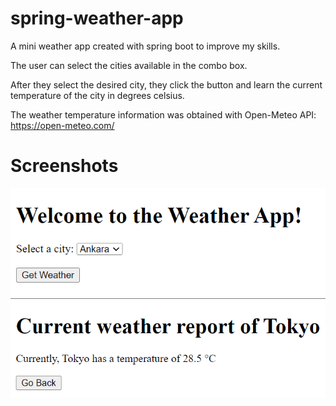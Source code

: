 # spring-weather-app
A mini weather app created with spring boot to improve my skills.  
  
The user can select the cities available in the combo box.  
  
After they select the desired city, they click the button and learn the current temperature of the city in degrees celsius.  
  
The weather temperature information was obtained with Open-Meteo API: https://open-meteo.com/

# Screenshots
![Main Menu](https://github.com/Eren4/spring-weather-app/blob/master/screenshots/ss1.png)
![Weather Info](https://github.com/Eren4/spring-weather-app/blob/master/screenshots/ss2.png)
